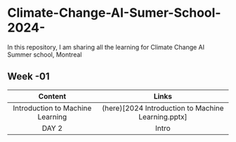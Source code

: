 # Climate-Change-AI-Sumer-School-2024-

In this repository, I am sharing all the learning for Climate Change AI Summer school, Montreal 

## Week -01 

|Content|Links |
|:-:|:-:|
|Introduction to Machine Learning | (here)[2024 Introduction to Machine Learning.pptx]|
| DAY 2  |Intro |
